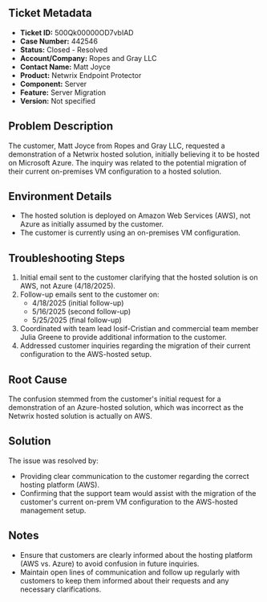 ## Ticket Metadata
- **Ticket ID:** 500Qk00000OD7vbIAD
- **Case Number:** 442546
- **Status:** Closed - Resolved
- **Account/Company:** Ropes and Gray LLC
- **Contact Name:** Matt Joyce
- **Product:** Netwrix Endpoint Protector
- **Component:** Server
- **Feature:** Server Migration
- **Version:** Not specified

## Problem Description
The customer, Matt Joyce from Ropes and Gray LLC, requested a demonstration of a Netwrix hosted solution, initially believing it to be hosted on Microsoft Azure. The inquiry was related to the potential migration of their current on-premises VM configuration to a hosted solution.

## Environment Details
- The hosted solution is deployed on Amazon Web Services (AWS), not Azure as initially assumed by the customer.
- The customer is currently using an on-premises VM configuration.

## Troubleshooting Steps
1. Initial email sent to the customer clarifying that the hosted solution is on AWS, not Azure (4/18/2025).
2. Follow-up emails sent to the customer on:
   - 4/18/2025 (initial follow-up)
   - 5/16/2025 (second follow-up)
   - 5/25/2025 (final follow-up)
3. Coordinated with team lead Iosif-Cristian and commercial team member Julia Greene to provide additional information to the customer.
4. Addressed customer inquiries regarding the migration of their current configuration to the AWS-hosted setup.

## Root Cause
The confusion stemmed from the customer's initial request for a demonstration of an Azure-hosted solution, which was incorrect as the Netwrix hosted solution is actually on AWS.

## Solution
The issue was resolved by:
- Providing clear communication to the customer regarding the correct hosting platform (AWS).
- Confirming that the support team would assist with the migration of the customer's current on-prem VM configuration to the AWS-hosted management setup.

## Notes
- Ensure that customers are clearly informed about the hosting platform (AWS vs. Azure) to avoid confusion in future inquiries.
- Maintain open lines of communication and follow up regularly with customers to keep them informed about their requests and any necessary clarifications.